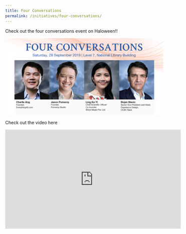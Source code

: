 ```yaml
---
title: Four Conversations
permalink: /initiatives/four-conversations/
---
```


Check out the four conversations event on Haloween!!

![](/images/4C-NRM-hero-banner-1240x600.jpg)



Check out the video here 

<iframe width="560" height="315" src="https://www.youtube.com/embed/kuTk6Y0kfWc" frameborder="0" allow="accelerometer; autoplay; encrypted-media; gyroscope; picture-in-picture" allowfullscreen></iframe>